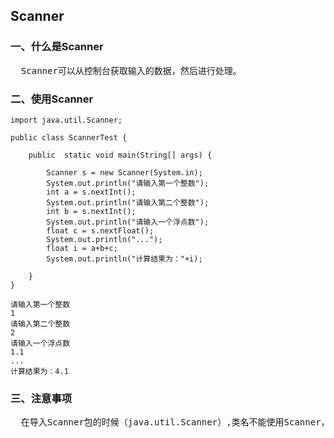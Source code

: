 ## Scanner

### 一、什么是Scanner
<pre>
  Scanner可以从控制台获取输入的数据，然后进行处理。
</pre>

### 二、使用Scanner
```
import java.util.Scanner;

public class ScannerTest {

	public  static void main(String[] args) {
		
		Scanner s = new Scanner(System.in);
		System.out.println("请输入第一个整数");
		int a = s.nextInt();
		System.out.println("请输入第二个整数");
		int b = s.nextInt();
		System.out.println("请输入一个浮点数");
		float c = s.nextFloat();
		System.out.println("...");
		float i = a+b+c;
		System.out.println("计算结果为："+i);
		
	}
}

请输入第一个整数
1
请输入第二个整数
2
请输入一个浮点数
1.1
...
计算结果为：4.1
```

### 三、注意事项
<pre>
  在导入Scanner包的时候（java.util.Scanner）,类名不能使用Scanner，不然会冲突，导致无法导入Scanner。
<pre>
